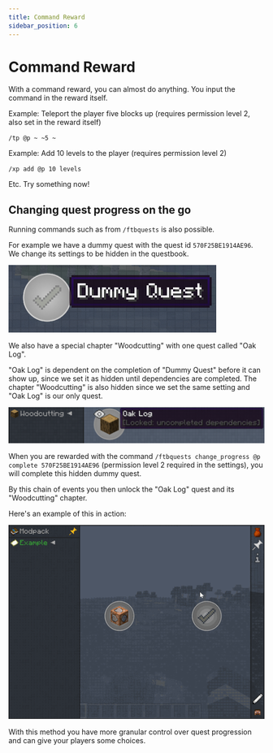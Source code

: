 ```yaml
---
title: Command Reward
sidebar_position: 6
---
```


# Command Reward

With a command reward, you can almost do anything. You input the command in the reward itself.

Example: Teleport the player five blocks up (requires permission level 2, also set in the reward itself)

```mcfunction
/tp @p ~ ~5 ~
```

Example: Add 10 levels to the player (requires permission level 2)

```mcfunction
/xp add @p 10 levels
```

Etc. Try something now!

## Changing quest progress on the go

Running commands such as from `/ftbquests` is also possible.

For example we have a dummy quest with the quest id `570F25BE1914AE96`. We change its settings to be hidden in the questbook.

![Dummy quest](../../../../../_assets/images/quests/rewards/command-dummy-quest.png "Dummy Quest")

We also have a special chapter "Woodcutting" with one quest called "Oak Log".

"Oak Log" is dependent on the completion of "Dummy Quest" before it can show up, since we set it as hidden until dependencies are completed. The chapter "Woodcutting" is also hidden since we set the same setting and "Oak Log" is our only quest.

![Woodcutting chapter](../../../../../_assets/images/quests/rewards/command-woodcutting.png "The hidden Woodcutting chapter and its only quest named Oak Log")

When you are rewarded with the command `/ftbquests change_progress @p complete 570F25BE1914AE96` (permission level 2 required in the settings), you will complete this hidden dummy quest.

By this chain of events you then unlock the "Oak Log" quest and its "Woodcutting" chapter.

Here's an example of this in action:

![Unlocking woodcutting](../../../../../_assets/images/quests/rewards/command-claim-quest.webp "Unlocking the woodcutting chapter indirectly through a command")

With this method you have more granular control over quest progression and can give your players some choices.
